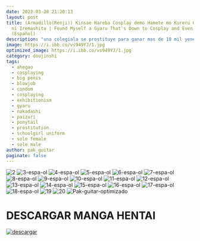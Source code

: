 ```yaml
---
date: 2023-03-28 21:20:13
layout: post
title: (Armadillo(Renji)) Kinsae Hareba Cosplay demo Hamete mo Kureru Gal o Te
  ni Iremashita | Found Myself a Gyaru That's Down to Cosplay and Even Fuck
  (Español)
description: "una colegiala se prostituye para ganar mas de 10 mil yenes o era dolares XD "
image: https://i.ibb.co/vs949YJ/1.jpg
optimized_image: https://i.ibb.co/vs949YJ/1.jpg
category: doujinshi
tags:
  - ahegao
  - cosplaying
  - big penis
  - blowjob
  - condom
  - cosplaying
  - exhibitionism
  - gyaru
  - nakadashi
  - paizuri
  - ponytail
  - prostitution
  - schoolgirl uniform
  - sole female
  - sole male
author: pak_guitar
paginate: false
---
```

<img src="https://i.ibb.co/CVW7Y1R/2.jpg" alt="2" border="0">
<img src="https://i.ibb.co/GJ9Nhc6/3-espa-ol.jpg" alt="3-espa-ol" border="0">
<img src="https://i.ibb.co/k1h3H9y/4-espa-ol.jpg" alt="4-espa-ol" border="0">
<img src="https://i.ibb.co/1fg4DPD/5-espa-ol.jpg" alt="5-espa-ol" border="0">
<img src="https://i.ibb.co/LnJXXX8/6-espa-ol.jpg" alt="6-espa-ol" border="0">
<img src="https://i.ibb.co/8DkM4vX/7-espa-ol.jpg" alt="7-espa-ol" border="0">
<img src="https://i.ibb.co/BnHsLgR/8-espa-ol.jpg" alt="8-espa-ol" border="0">
<img src="https://i.ibb.co/qp8FhWX/9-espa-ol.jpg" alt="9-espa-ol" border="0">
<img src="https://i.ibb.co/DW2QYhb/10-espa-ol.jpg" alt="10-espa-ol" border="0">
<img src="https://i.ibb.co/xhK5T21/11-espa-ol.jpg" alt="11-espa-ol" border="0">
<img src="https://i.ibb.co/tHTSYF0/12-espa-ol.jpg" alt="12-espa-ol" border="0">
<img src="https://i.ibb.co/WHWxw03/13-espa-ol.jpg" alt="13-espa-ol" border="0">
<img src="https://i.ibb.co/P9w3Hvk/14-espa-ol.jpg" alt="14-espa-ol" border="0">
<img src="https://i.ibb.co/pLSHMgQ/15-espa-ol.jpg" alt="15-espa-ol" border="0">
<img src="https://i.ibb.co/b7BQ1h7/16-espa-ol.jpg" alt="16-espa-ol" border="0">
<img src="https://i.ibb.co/6156wGx/17-espa-ol.jpg" alt="17-espa-ol" border="0">
<img src="https://i.ibb.co/P6MPchy/18-espa-ol.jpg" alt="18-espa-ol" border="0">
<img src="https://i.ibb.co/120sz4M/19.jpg" alt="19" border="0">
<img src="https://i.ibb.co/5h8FFGs/20.jpg" alt="20" border="0">
<img src="https://i.ibb.co/tpCV2k1/Pak-guitar-optimizado.jpg" alt="Pak-guitar-optimizado" border="0">

# DESCARGAR MANGA HENTAI

<a href="https://exe.io/fhQV1s"><img src="https://i.ibb.co/ph6KsCR/descargar.png" alt="descargar"/></a>